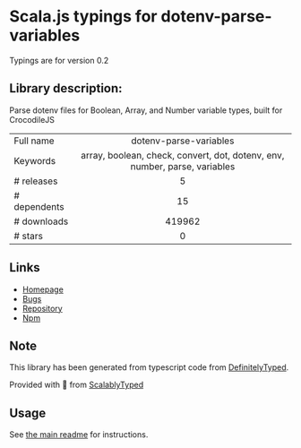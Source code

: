 
# Scala.js typings for dotenv-parse-variables

Typings are for version 0.2

## Library description:
Parse dotenv files for Boolean, Array, and Number variable types, built for CrocodileJS

|                    |                 |
| ------------------ | :-------------: |
| Full name          | dotenv-parse-variables |
| Keywords           | array, boolean, check, convert, dot, dotenv, env, number, parse, variables |
| # releases         | 5 |
| # dependents       | 15 |
| # downloads        | 419962 |
| # stars            | 0 |

## Links
- [Homepage](https://github.com/niftylettuce/dotenv-parse-variables)
- [Bugs](https://github.com/niftylettuce/dotenv-parse-variables/issues)
- [Repository](https://github.com/niftylettuce/dotenv-parse-variables)
- [Npm](https://www.npmjs.com/package/dotenv-parse-variables)
    


## Note
This library has been generated from typescript code from [DefinitelyTyped](https://definitelytyped.org).

Provided with :purple_heart: from [ScalablyTyped](https://github.com/oyvindberg/ScalablyTyped)

## Usage
See [the main readme](../../readme.md) for instructions.


